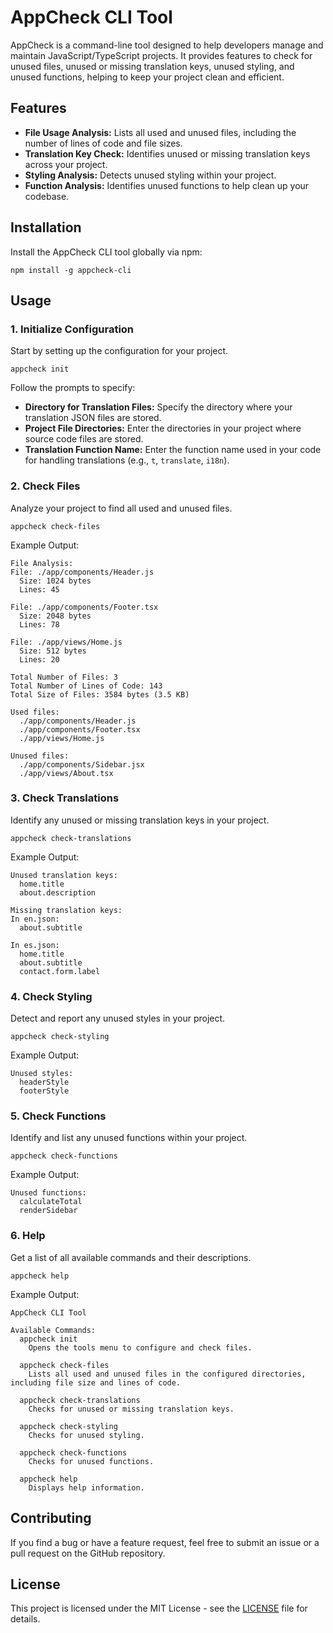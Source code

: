 # AppCheck CLI Tool

AppCheck is a command-line tool designed to help developers manage and maintain JavaScript/TypeScript projects. It provides features to check for unused files, unused or missing translation keys, unused styling, and unused functions, helping to keep your project clean and efficient.

## Features

- **File Usage Analysis:** Lists all used and unused files, including the number of lines of code and file sizes.
- **Translation Key Check:** Identifies unused or missing translation keys across your project.
- **Styling Analysis:** Detects unused styling within your project.
- **Function Analysis:** Identifies unused functions to help clean up your codebase.

## Installation

Install the AppCheck CLI tool globally via npm:

    npm install -g appcheck-cli

## Usage

### 1. Initialize Configuration

Start by setting up the configuration for your project.

    appcheck init

Follow the prompts to specify:

- **Directory for Translation Files:** Specify the directory where your translation JSON files are stored.
- **Project File Directories:** Enter the directories in your project where source code files are stored.
- **Translation Function Name:** Enter the function name used in your code for handling translations (e.g., `t`, `translate`, `i18n`).

### 2. Check Files

Analyze your project to find all used and unused files.

    appcheck check-files

Example Output:

    File Analysis:
    File: ./app/components/Header.js
      Size: 1024 bytes
      Lines: 45

    File: ./app/components/Footer.tsx
      Size: 2048 bytes
      Lines: 78

    File: ./app/views/Home.js
      Size: 512 bytes
      Lines: 20

    Total Number of Files: 3
    Total Number of Lines of Code: 143
    Total Size of Files: 3584 bytes (3.5 KB)

    Used files:
      ./app/components/Header.js
      ./app/components/Footer.tsx
      ./app/views/Home.js

    Unused files:
      ./app/components/Sidebar.jsx
      ./app/views/About.tsx

### 3. Check Translations

Identify any unused or missing translation keys in your project.

    appcheck check-translations

Example Output:

    Unused translation keys:
      home.title
      about.description

    Missing translation keys:
    In en.json:
      about.subtitle

    In es.json:
      home.title
      about.subtitle
      contact.form.label

### 4. Check Styling

Detect and report any unused styles in your project.

    appcheck check-styling

Example Output:

    Unused styles:
      headerStyle
      footerStyle

### 5. Check Functions

Identify and list any unused functions within your project.

    appcheck check-functions

Example Output:

    Unused functions:
      calculateTotal
      renderSidebar

### 6. Help

Get a list of all available commands and their descriptions.

    appcheck help

Example Output:

    AppCheck CLI Tool

    Available Commands:
      appcheck init
        Opens the tools menu to configure and check files.

      appcheck check-files
        Lists all used and unused files in the configured directories, including file size and lines of code.

      appcheck check-translations
        Checks for unused or missing translation keys.

      appcheck check-styling
        Checks for unused styling.

      appcheck check-functions
        Checks for unused functions.

      appcheck help
        Displays help information.

## Contributing

If you find a bug or have a feature request, feel free to submit an issue or a pull request on the GitHub repository.

## License

This project is licensed under the MIT License - see the [LICENSE](LICENSE) file for details.
